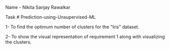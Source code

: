 Name - Nikita Sanjay Rawalkar

Task # Prediction-using-Unsupervised-ML

1- To find the optimum number of clusters for the "Iris" dataset.

2- To show the visual representation of requirement 1 along with visualizing the clusters.
